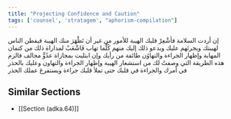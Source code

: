 ```yaml
---
title: "Projecting Confidence and Caution"
tags: ['counsel', 'stratagem', "aphorism-compilation"]
---
```


 إن أردت السلامة فأشْعِرْ قلبك الهيبة للأمور من غير أن تَظْهَرَ منك الهيبة فيفطن الناس لهيبتك ويجرئهم عليك ويدعو ذلك إليك منهم كُلَّما تهاب فَاشْعَبْ لمداراة ذلك من كتمان المهابة وإظهار الجراءة والتهاوُن طائفة من رأيك وإن ابتليت بمجازاة عدُوٍّ محالف فالزم هذه الطريقة التي وصفتُ لك من استشعار الهيبة وإظهار الجراءة والتهاون وعليك بالحذر في أمرك والجراءة في قلبك حتى تملأ قلبك جراءة ويستفرغ عملك الحذر

## Similar Sections
- [[Section (adka.64)]]
